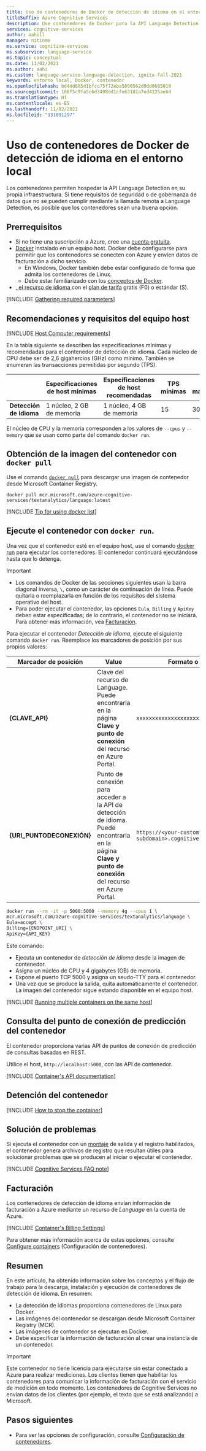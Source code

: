 ```yaml
---
title: Uso de contenedores de Docker de detección de idioma en el entorno local
titleSuffix: Azure Cognitive Services
description: Use contenedores de Docker para la API Language Detection a fin de determinar el idioma del texto escrito en el entorno local.
services: cognitive-services
author: aahill
manager: nitinme
ms.service: cognitive-services
ms.subservice: language-service
ms.topic: conceptual
ms.date: 11/02/2021
ms.author: aahi
ms.custom: language-service-language-detection, ignite-fall-2021
keywords: entorno local, Docker, contenedor
ms.openlocfilehash: bd4dd685d1bfcc75f72eba5890562d9dd0685819
ms.sourcegitcommit: 106f5c9fa5c6d3498dd1cfe63181a7ed4125ae6d
ms.translationtype: HT
ms.contentlocale: es-ES
ms.lasthandoff: 11/02/2021
ms.locfileid: "131091297"
---
```

# <a name="use-language-detection-docker-containers-on-premises"></a>Uso de contenedores de Docker de detección de idioma en el entorno local 

Los contenedores permiten hospedar la API Language Detection en su propia infraestructura. Si tiene requisitos de seguridad o de gobernanza de datos que no se pueden cumplir mediante la llamada remota a Language Detection, es posible que los contenedores sean una buena opción.

## <a name="prerequisites"></a>Prerrequisitos

* Si no tiene una suscripción a Azure, cree una [cuenta gratuita](https://azure.microsoft.com/free/cognitive-services/).
* [Docker](https://docs.docker.com/) instalado en un equipo host. Docker debe configurarse para permitir que los contenedores se conecten con Azure y envíen datos de facturación a dicho servicio. 
    * En Windows, Docker también debe estar configurado de forma que admita los contenedores de Linux.
    * Debe estar familiarizado con los [conceptos de Docker](https://docs.docker.com/get-started/overview/). 
* <a href="https://ms.portal.azure.com/#create/Microsoft.CognitiveServicesTextAnalytics"  title="Creación de un recurso de idioma"  target="_blank">, el recurso de idioma </a> con el [plan de tarifa](https://azure.microsoft.com/pricing/details/cognitive-services/text-analytics/) gratis (F0) o estándar (S).

[!INCLUDE [Gathering required parameters](../../../containers/includes/container-gathering-required-parameters.md)]

## <a name="host-computer-requirements-and-recommendations"></a>Recomendaciones y requisitos del equipo host

[!INCLUDE [Host Computer requirements](../../../../../includes/cognitive-services-containers-host-computer.md)]

En la tabla siguiente se describen las especificaciones mínimas y recomendadas para el contenedor de detección de idioma. Cada núcleo de CPU debe ser de 2,6 gigahercios (GHz) como mínimo. También se enumeran las transacciones permitidas por segundo (TPS).

|  | Especificaciones de host mínimas | Especificaciones de host recomendadas | TPS mínimas | TPS máximas|
|---|---------|-------------|--|--|
| **Detección de idioma**   | 1 núcleo, 2 GB de memoria | 1 núcleo, 4 GB de memoria |15 | 30| 

El núcleo de CPU y la memoria corresponden a los valores de `--cpus` y `--memory` que se usan como parte del comando `docker run`.

## <a name="get-the-container-image-with-docker-pull"></a>Obtención de la imagen del contenedor con `docker pull`

Use el comando [`docker pull`](https://docs.docker.com/engine/reference/commandline/pull/) para descargar una imagen de contenedor desde Microsoft Container Registry.

```
docker pull mcr.microsoft.com/azure-cognitive-services/textanalytics/language:latest
```

[!INCLUDE [Tip for using docker list](../../../../../includes/cognitive-services-containers-docker-list-tip.md)]

## <a name="run-the-container-with-docker-run"></a>Ejecute el contenedor con `docker run`.

Una vez que el contenedor esté en el equipo host, use el comando [docker run](https://docs.docker.com/engine/reference/commandline/run/) para ejecutar los contenedores. El contenedor continuará ejecutándose hasta que lo detenga.

> [!IMPORTANT]
> * Los comandos de Docker de las secciones siguientes usan la barra diagonal inversa, `\`, como un carácter de continuación de línea. Puede quitarla o reemplazarla en función de los requisitos del sistema operativo del host. 
> * Para poder ejecutar el contenedor, las opciones `Eula`, `Billing` y `ApiKey` deben estar especificadas; de lo contrario, el contenedor no se iniciará.  Para obtener más información, vea [Facturación](#billing).

Para ejecutar el contenedor *Detección de idioma*, ejecute el siguiente comando `docker run`. Reemplace los marcadores de posición por sus propios valores:

| Marcador de posición | Value | Formato o ejemplo |
|-------------|-------|---|
| **{CLAVE_API}** | Clave del recurso de Language. Puede encontrarla en la página **Clave y punto de conexión** del recurso en Azure Portal. |`xxxxxxxxxxxxxxxxxxxxxxxxxxxxxxxx`|
| **{URI_PUNTODECONEXIÓN}** | Punto de conexión para acceder a la API de detección de idioma. Puede encontrarla en la página **Clave y punto de conexión** del recurso en Azure Portal. | `https://<your-custom-subdomain>.cognitiveservices.azure.com` |


```bash
docker run --rm -it -p 5000:5000 --memory 4g --cpus 1 \
mcr.microsoft.com/azure-cognitive-services/textanalytics/language \
Eula=accept \
Billing={ENDPOINT_URI} \
ApiKey={API_KEY}
```

Este comando:

* Ejecuta un contenedor de *detección de idioma* desde la imagen de contenedor.
* Asigna un núcleo de CPU y 4 gigabytes (GB) de memoria.
* Expone el puerto TCP 5000 y asigna un seudo-TTY para el contenedor.
* Una vez que se produce la salida, quita automáticamente el contenedor. La imagen del contenedor sigue estando disponible en el equipo host.

[!INCLUDE [Running multiple containers on the same host](../../../../../includes/cognitive-services-containers-run-multiple-same-host.md)]

## <a name="query-the-containers-prediction-endpoint"></a>Consulta del punto de conexión de predicción del contenedor

El contenedor proporciona varias API de puntos de conexión de predicción de consultas basadas en REST.

Utilice el host, `http://localhost:5000`, con las API de contenedor.

<!--  ## Validate container is running -->

[!INCLUDE [Container's API documentation](../../../../../includes/cognitive-services-containers-api-documentation.md)]

## <a name="stop-the-container"></a>Detención del contenedor

[!INCLUDE [How to stop the container](../../../../../includes/cognitive-services-containers-stop.md)]

## <a name="troubleshooting"></a>Solución de problemas

Si ejecuta el contenedor con un [montaje](../../concepts/configure-containers.md#mount-settings) de salida y el registro habilitados, el contenedor genera archivos de registro que resultan útiles para solucionar problemas que se producen al iniciar o ejecutar el contenedor.

[!INCLUDE [Cognitive Services FAQ note](../../../containers/includes/cognitive-services-faq-note.md)]

## <a name="billing"></a>Facturación

Los contenedores de detección de idioma envían información de facturación a Azure mediante un recurso de _Language_ en la cuenta de Azure. 

[!INCLUDE [Container's Billing Settings](../../../../../includes/cognitive-services-containers-how-to-billing-info.md)]

Para obtener más información acerca de estas opciones, consulte [Configure containers](../../concepts/configure-containers.md) (Configuración de contenedores).

## <a name="summary"></a>Resumen

En este artículo, ha obtenido información sobre los conceptos y el flujo de trabajo para la descarga, instalación y ejecución de contenedores de detección de idioma. En resumen:

* La detección de idiomas proporciona contenedores de Linux para Docker.
* Las imágenes del contenedor se descargan desde Microsoft Container Registry (MCR).
* Las imágenes de contenedor se ejecutan en Docker.
* Debe especificar la información de facturación al crear una instancia de un contenedor.

> [!IMPORTANT]
> Este contenedor no tiene licencia para ejecutarse sin estar conectado a Azure para realizar mediciones. Los clientes tienen que habilitar los contenedores para comunicar la información de facturación con el servicio de medición en todo momento. Los contenedores de Cognitive Services no envían datos de los clientes (por ejemplo, el texto que se está analizando) a Microsoft.

## <a name="next-steps"></a>Pasos siguientes

* Para ver las opciones de configuración, consulte [Configuración de contenedores](../../concepts/configure-containers.md).
